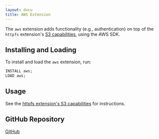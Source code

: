 ```yaml
---
layout: docu
title: AWS Extension
---
```


The `aws` extension adds functionality (e.g., authentication) on top of the `httpfs` extension's [S3 capabilities](httpfs#s3), using the AWS SDK.

## Installing and Loading

To install and load the `aws` extension, run:

```sql
INSTALL aws;
LOAD aws;
```

## Usage

See the [httpfs extension's S3 capabilities](httpfs#s3) for instructions.

## GitHub Repository

[<span class="github">GitHub</span>](https://github.com/duckdb/duckdb_aws)

